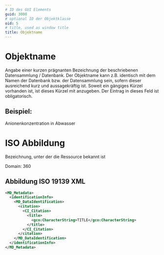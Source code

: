 ```yaml
---
# ID des GUI Elements
guid: 3000
# optional ID der Objektklasse
oid: 5
# title, used as window title
title: Objektname
---
```


# Objektname

Angabe einer kurzen prägnanten Bezeichnung der beschriebenen Datensammlung / Datenbank. Der Objektname kann z.B. identisch mit dem Namen der Datenbank bzw. der Datensammlung sein, sofern dieser ausreichend kurz und aussagekräftig ist. Soweit ein gängiges Kürzel vorhanden ist, ist dieses Kürzel mit anzugeben. Der Eintrag in dieses Feld ist obligatorisch.

## Beispiel:

Anionenkonzentration in Abwasser

# ISO Abbildung

Bezeichnung, unter der die Ressource bekannt ist

Domain: 360

## Abbildung ISO 19139 XML

```XML
<MD_Metadata>
  <identificationInfo>
    <MD_DataIdentification>
      <citation>
        <CI_Citation>
          <title>
            <gco:CharacterString>TITLE</gco:CharacterString>
          </title>
        </CI_Citation>
      </citation>
    </MD_DataIdentification>
  </identificationInfo>
</MD_Metadata>
```
